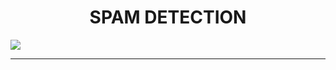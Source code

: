 <h1 align = "center"> SPAM DETECTION </h1>

<img src = "https://medcitynews.com/uploads/2021/06/GettyImages-1185282377.jpg" />

---
